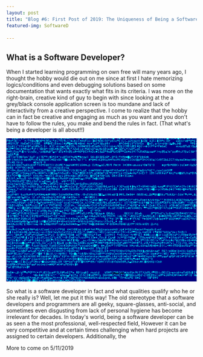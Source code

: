 ```yaml
---
layout: post
title: "Blog #6: First Post of 2019: The Uniqueness of Being a Software Programmer"
featured-img: SoftwareD

---
```

## What is a Software Developer?

When I started learning programming on own free will many years ago, I thought the hobby would die out on me since at first I hate memorizing logics/conditions and even debugging solutions based on some documentation that wants exactly what fits in its criteria. I was more on the right-brain, creative kind of guy to begin with since looking at the a grey/black console application screen is too mundane and lack of interactivity from a creative perspective. I come to realize that the hobby can in fact be creative and engaging as much as you want and you don't have to follow the rules, you make and bend the rules in fact. (That what's being a developer is all about!!)

![image](/assets/img/Software2.gif)

So what is a software developer in fact and what qualities qualify who he or she really is? Well, let me put it this way! The old stereotype that a software developers and programmers are all geeky, square-glasses, anti-social, and sometimes even disgusting from lack of personal hygiene has become irrelevant for decades. In today's world, being a software developer can be as seen a the most professional, well-respected field, However it can be very competitive and at certain times challenging when hard projects are assigned to certain developers. Additionally, the 




More to come on 5/11/2019
